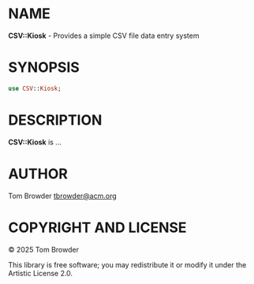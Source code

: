 NAME
====

**CSV::Kiosk** - Provides a simple CSV file data entry system

SYNOPSIS
========

```raku
use CSV::Kiosk;
```

DESCRIPTION
===========

**CSV::Kiosk** is ...

AUTHOR
======

Tom Browder <tbrowder@acm.org>

COPYRIGHT AND LICENSE
=====================

© 2025 Tom Browder

This library is free software; you may redistribute it or modify it under the Artistic License 2.0.

